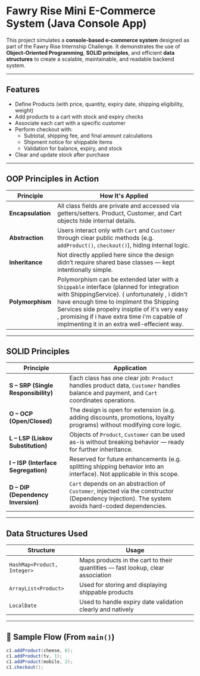 
#  Fawry Rise Mini E-Commerce System (Java Console App)

This project simulates a **console-based e-commerce system** designed as part of the Fawry Rise Internship Challenge. It demonstrates the use of **Object-Oriented Programming**, **SOLID principles**, and efficient **data structures** to create a scalable, maintainable, and readable backend system.

---

## Features

- Define Products (with price, quantity, expiry date, shipping eligibility, weight)
- Add products to a cart with stock and expiry checks
- Associate each cart with a specific customer
- Perform checkout with:
  - Subtotal, shipping fee, and final amount calculations
  - Shipment notice for shippable items
  - Validation for balance, expiry, and stock
- Clear and update stock after purchase

---

##  OOP Principles in Action

| Principle       | How It's Applied |
|----------------|------------------|
| **Encapsulation** | All class fields are private and accessed via getters/setters. Product, Customer, and Cart objects hide internal details. |
| **Abstraction**   | Users interact only with `Cart` and `Customer` through clear public methods (e.g. `addProduct()`, `checkout()`), hiding internal logic. |
| **Inheritance**   | Not directly applied here since the design didn’t require shared base classes — kept intentionally simple. |
| **Polymorphism**  | Polymorphism can be extended later with a `Shippable` interface (planned for integration with ShippingService). ( unfortunately , i didn't have enough time to implment the Shipping Services side propelry insiptie of it's very easy , promising if i have extra time i'm capable of implmenting it in an extra well-effecient way.

---

##  SOLID Principles

| Principle | Application |
|----------|-------------|
| **S – SRP (Single Responsibility)** | Each class has one clear job: `Product` handles product data, `Customer` handles balance and payment, and `Cart` coordinates operations. |
| **O – OCP (Open/Closed)** | The design is open for extension (e.g. adding discounts, promotions, loyalty programs) without modifying core logic. |
| **L – LSP (Liskov Substitution)** | Objects of `Product`, `Customer` can be used as-is without breaking behavior — ready for further inheritance. |
| **I – ISP (Interface Segregation)** | Reserved for future enhancements (e.g. splitting shipping behavior into an interface). Not applicable in this scope. |
| **D – DIP (Dependency Inversion)** | `Cart` depends on an abstraction of `Customer`, injected via the constructor (Dependency Injection). The system avoids hard-coded dependencies. |

---

## Data Structures Used

| Structure | Usage |
|----------|-------|
| `HashMap<Product, Integer>` | Maps products in the cart to their quantities — fast lookup, clear association |
| `ArrayList<Product>` | Used for storing and displaying shippable products |
| `LocalDate` | Used to handle expiry date validation clearly and natively |

---

## 🧪 Sample Flow (From `main()`)

```java
c1.addProduct(cheese, 6);
c1.addProduct(tv, 1);
c1.addProduct(mobile, 2);
c1.checkout();

